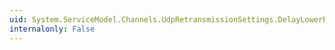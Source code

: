 ```yaml
---
uid: System.ServiceModel.Channels.UdpRetransmissionSettings.DelayLowerBound
internalonly: False
---
```

